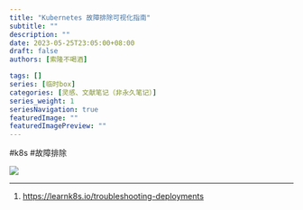 ```yaml
---
title: "Kubernetes 故障排除可视化指南"
subtitle: ""
description: ""
date: 2023-05-25T23:05:00+08:00
draft: false
authors: [索隆不喝酒]

tags: []
series: [临时box]
categories: [灵感、文献笔记（非永久笔记）]
series_weight: 1
seriesNavigation: true
featuredImage: ""
featuredImagePreview: ""
---
```

<!--more-->
#k8s #故障排除

![](images/posts/troubleshooting-kubernetes.zh_cn.v4.png)

---
1. https://learnk8s.io/troubleshooting-deployments